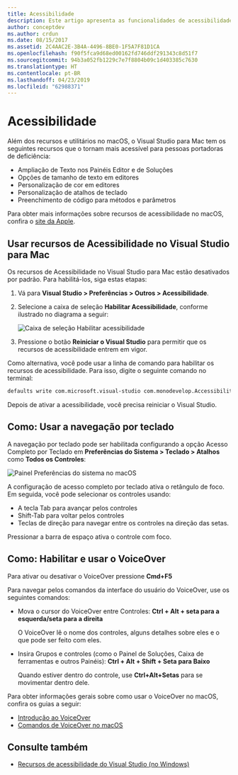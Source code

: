 ```yaml
---
title: Acessibilidade
description: Este artigo apresenta as funcionalidades de acessibilidade do Visual Studio para Mac e como elas podem ser habilitadas.
author: conceptdev
ms.author: crdun
ms.date: 08/15/2017
ms.assetid: 2C4AAC2E-3B4A-4496-8BE0-1F5A7F81D1CA
ms.openlocfilehash: f90f5fca9d68ed00162fd746ddf291343c8d51f7
ms.sourcegitcommit: 94b3a052fb1229c7e7f8804b09c1d403385c7630
ms.translationtype: HT
ms.contentlocale: pt-BR
ms.lasthandoff: 04/23/2019
ms.locfileid: "62988371"
---
```

# <a name="accessibility"></a>Acessibilidade

Além dos recursos e utilitários no macOS, o Visual Studio para Mac tem os seguintes recursos que o tornam mais acessível para pessoas portadoras de deficiência:

- Ampliação de Texto nos Painéis Editor e de Soluções
- Opções de tamanho de texto em editores
- Personalização de cor em editores
- Personalização de atalhos de teclado
- Preenchimento de código para métodos e parâmetros

Para obter mais informações sobre recursos de acessibilidade no macOS, confira o [site da Apple](https://www.apple.com/accessibility/mac/).

## <a name="using-accessibility-features-in-visual-studio-for-mac"></a>Usar recursos de Acessibilidade no Visual Studio para Mac

Os recursos de Acessibilidade no Visual Studio para Mac estão desativados por padrão. Para habilitá-los, siga estas etapas:

1. Vá para **Visual Studio > Preferências > Outros > Acessibilidade**.

2. Selecione a caixa de seleção **Habilitar Acessibilidade**, conforme ilustrado no diagrama a seguir:

    ![Caixa de seleção Habilitar acessibilidade](media/accessibility-image1.png)

3. Pressione o botão **Reiniciar o Visual Studio** para permitir que os recursos de acessibilidade entrem em vigor.

Como alternativa, você pode usar a linha de comando para habilitar os recursos de acessibilidade. Para isso, digite o seguinte comando no terminal:

```bash
defaults write com.microsoft.visual-studio com.monodevelop.AccessibilityEnabled 1
```

Depois de ativar a acessibilidade, você precisa reiniciar o Visual Studio.

## <a name="how-to-use-keyboard-navigation"></a>Como: Usar a navegação por teclado

A navegação por teclado pode ser habilitada configurando a opção Acesso Completo por Teclado em **Preferências do Sistema > Teclado > Atalhos** como **Todos os Controles**:

![Painel Preferências do sistema no macOS](media/accessibility-image2.png)

A configuração de acesso completo por teclado ativa o retângulo de foco. Em seguida, você pode selecionar os controles usando:

- A tecla Tab para avançar pelos controles
- Shift-Tab para voltar pelos controles
- Teclas de direção para navegar entre os controles na direção das setas.

Pressionar a barra de espaço ativa o controle com foco.

## <a name="how-to-enable-and-use-voice-over"></a>Como: Habilitar e usar o VoiceOver

Para ativar ou desativar o VoiceOver pressione **Cmd+F5**

Para navegar pelos comandos da interface do usuário do VoiceOver, use os seguintes comandos:

- Mova o cursor do VoiceOver entre Controles: **Ctrl + Alt + seta para a esquerda/seta para a direita**

   O VoiceOver lê o nome dos controles, alguns detalhes sobre eles e o que pode ser feito com eles.

- Insira Grupos e controles (como o Painel de Soluções, Caixa de ferramentas e outros Painéis): **Ctrl + Alt + Shift + Seta para Baixo**

   Quando estiver dentro do controle, use **Ctrl+Alt+Setas** para se movimentar dentro dele.

Para obter informações gerais sobre como usar o VoiceOver no macOS, confira os guias a seguir:

- [Introdução ao VoiceOver](https://help.apple.com/voiceover/info/guide/10.12/)
- [Comandos de VoiceOver no macOS](http://lab.dotjay.com/notes/voiceover-commands/)

## <a name="see-also"></a>Consulte também

- [Recursos de acessibilidade do Visual Studio (no Windows)](/visualstudio/ide/reference/accessibility-features-of-visual-studio)